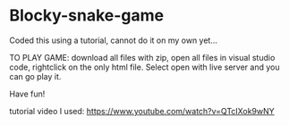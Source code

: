 # Blocky-snake-game
Coded this using a tutorial, cannot do it on my own yet...

TO PLAY GAME:
download all files with zip, open all files in visual studio code, rightclick on the only html file. Select open with live server and you can go play it.

Have fun!

tutorial video I used:
https://www.youtube.com/watch?v=QTcIXok9wNY
